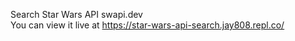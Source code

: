 Search Star Wars API swapi.dev <br>
You can view it live at https://star-wars-api-search.jay808.repl.co/
